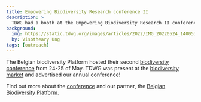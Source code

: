 ```yaml
---
title: Empowering Biodiversity Research conference II
description: >
  TDWG had a booth at the Empowering Biodiversity Research II conference in Tervuren.
background:
  img: https://static.tdwg.org/images/articles/2022/IMG_20220524_140053.jpg
  by: Visotheary Ung
tags: [outreach]
---
```


The Belgian biodiversity Platform hosted their second [biodiversity conference](https://www.biodiversity.be/4409) from 24-25 of May. TDWG was present at the [biodiversity market](https://www.biodiversity.be/5149/) and advertised our annual conference!

Find out more about the [conference](https://www.biodiversity.be/4409) and our partner, the [Belgian Biodiversity Platform](https://www.biodiversity.be/).
